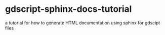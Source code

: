 # gdscript-sphinx-docs-tutorial
a tutorial for how to generate HTML documentation using sphinx for gdscipt files
